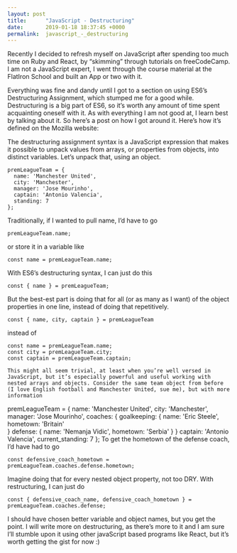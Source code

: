 ```yaml
---
layout: post
title:      "JavaScript - Destructuring"
date:       2019-01-18 18:37:45 +0000
permalink:  javascript_-_destructuring
---
```



Recently I decided to refresh myself on JavaScript after spending too much time on Ruby and React, by “skimming” through tutorials on freeCodeCamp. I am not a JavaScript expert, I went through the course material at the FlatIron School and built an App or two with it.

Everything was fine and dandy until I got to a section on using ES6’s Destructuring Assignment, which stumped me for a good while. Destructuring is a big part of ES6, so it’s worth any amount of time spent acquainting oneself with it. As with everything I am not good at, I learn best by talking about it. So here’s a post on how I got around it.
Here’s how it’s defined on the Mozilla website:

The destructuring assignment syntax is a JavaScript expression that makes it possible to unpack values from arrays, or properties from objects, into distinct variables.
Let’s unpack that, using an object.

```
premLeagueTeam = {
  name: 'Manchester United',
  city: 'Manchester',
  manager: 'Jose Mourinho',
  captain: 'Antonio Valencia',
  standing: 7
};
```
Traditionally, if I wanted to pull name, I’d have to go
```
premLeagueTeam.name;
```
or store it in a variable like
```
const name = premLeagueTeam.name;
```

With ES6’s destructuring syntax, I can just do this
```
const { name } = premLeagueTeam;
```
But the best-est part is doing that for all (or as many as I want) of the object properties in one line, instead of doing that repetitively.
```
const { name, city, captain } = premLeagueTeam 
```
instead of
```
const name = premLeagueTeam.name;
const city = premLeagueTeam.city;
const captain = premLeagueTeam.captain;

This might all seem trivial, at least when you’re well versed in JavaScript, but it’s especially powerful and useful working with nested arrays and objects. Consider the same team object from before (I love English football and Manchester United, sue me), but with more information
```
premLeagueTeam = {
  name: 'Manchester United',
  city: 'Manchester',
  manager: 'Jose Mourinho', 
  coaches: {
    goalkeeping: { 
           name: 'Eric Steele',
           hometown: 'Britain'        
          } 
    defense: {
           name: 'Nemanja Vidic',
           hometown: 'Serbia'
          }
        }
  captain: 'Antonio Valencia',
  current_standing: 7
};
To get the hometown of the defense coach, I’d have had to go
```
const defensive_coach_hometown = premLeagueTeam.coaches.defense.hometown;
```
Imagine doing that for every nested object property, not too DRY. With restructuring, I can just do
```
const { defensive_coach_name, defensive_coach_hometown } = premLeagueTeam.coaches.defense;
```

I should have chosen better variable and object names, but you get the point.
I will write more on destructuring, as there’s more to it and I am sure I’ll stumble upon it using other javaScript based programs like React, but it’s worth getting the gist for now :)
```
